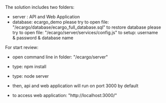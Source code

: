 ﻿The solution includes two folders:
- server  : API and Web Application
- database: ecargo_demo
please try to open file: "/ecargo/database/ecargo_full_database.sql" to restore database
please try to open file: "/ecargo/server/services/config.js" to setup: username & password & database name

For start review:
- open command line in folder: "/ecargo/server"
- type:	npm install
- type: node server

- then, api and web application will run on port 3000 by default
- to access web application: "http://localhost:3000/"
